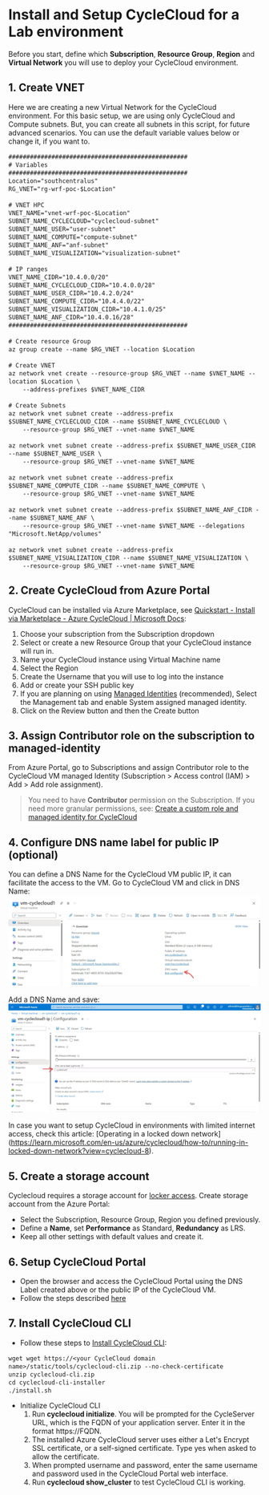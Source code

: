# Install and Setup CycleCloud for a Lab environment

Before you start, define which **Subscription**, **Resource Group**, **Region** and **Virtual Network** you will use to deploy your CycleCloud environment. 

## 1. Create VNET
Here we are creating a new Virtual Network for the CycleCloud environment. For this basic setup, we are using only CycleCloud and Compute subnets. But, you can create all subnets in this script, for future advanced scenarios.
You can use the default variable values below or change it, if you want to.
```
##################################################
# Variables
##################################################
Location="southcentralus"
RG_VNET="rg-wrf-poc-$Location"

# VNET HPC 
VNET_NAME="vnet-wrf-poc-$Location"
SUBNET_NAME_CYCLECLOUD="cyclecloud-subnet"
SUBNET_NAME_USER="user-subnet"
SUBNET_NAME_COMPUTE="compute-subnet"
SUBNET_NAME_ANF="anf-subnet"
SUBNET_NAME_VISUALIZATION="visualization-subnet"

# IP ranges
VNET_NAME_CIDR="10.4.0.0/20"
SUBNET_NAME_CYCLECLOUD_CIDR="10.4.0.0/28" 
SUBNET_NAME_USER_CIDR="10.4.2.0/24" 
SUBNET_NAME_COMPUTE_CIDR="10.4.4.0/22"
SUBNET_NAME_VISUALIZATION_CIDR="10.4.1.0/25"
SUBNET_NAME_ANF_CIDR="10.4.0.16/28"
##################################################

# Create resource Group
az group create --name $RG_VNET --location $Location

# Create VNET
az network vnet create --resource-group $RG_VNET --name $VNET_NAME --location $Location \
    --address-prefixes $VNET_NAME_CIDR 

# Create Subnets
az network vnet subnet create --address-prefix $SUBNET_NAME_CYCLECLOUD_CIDR --name $SUBNET_NAME_CYCLECLOUD \
    --resource-group $RG_VNET --vnet-name $VNET_NAME

az network vnet subnet create --address-prefix $SUBNET_NAME_USER_CIDR --name $SUBNET_NAME_USER \
    --resource-group $RG_VNET --vnet-name $VNET_NAME

az network vnet subnet create --address-prefix $SUBNET_NAME_COMPUTE_CIDR --name $SUBNET_NAME_COMPUTE \
    --resource-group $RG_VNET --vnet-name $VNET_NAME

az network vnet subnet create --address-prefix $SUBNET_NAME_ANF_CIDR --name $SUBNET_NAME_ANF \
    --resource-group $RG_VNET --vnet-name $VNET_NAME --delegations "Microsoft.NetApp/volumes"

az network vnet subnet create --address-prefix $SUBNET_NAME_VISUALIZATION_CIDR --name $SUBNET_NAME_VISUALIZATION \
    --resource-group $RG_VNET --vnet-name $VNET_NAME
```

## 2. Create CycleCloud from Azure Portal 

CycleCloud can be installed via Azure Marketplace, see [Quickstart - Install via Marketplace - Azure CycleCloud | Microsoft Docs](https://learn.microsoft.com/en-us/azure/cyclecloud/qs-install-marketplace?view=cyclecloud-8):
1. Choose your subscription from the Subscription dropdown
2. Select or create a new Resource Group that your CycleCloud instance will run in.
3. Name your CycleCloud instance using Virtual Machine name
4. Select the Region
5. Create the Username that you will use to log into the instance
6. Add or create your SSH public key
7. If you are planning on using [Managed Identities](https://learn.microsoft.com/en-us/azure/active-directory/managed-identities-azure-resources/overview) (recommended), Select the Management tab and enable System assigned managed identity.
8. Click on the Review button and then the Create button

## 3. Assign Contributor role on the subscription to managed-identity 
From Azure Portal, go to Subscriptions and assign Contributor role to the CycleCloud VM managed Identity (Subscription > Access control (IAM) > Add > Add role assignment).
>You need to have **Contributor** permission on the Subscription. If you need more granular permissions, see: [Create a custom role and managed identity for CycleCloud](https://learn.microsoft.com/en-us/azure/cyclecloud/how-to/managed-identities?view=cyclecloud-8#create-a-custom-role-and-managed-identity-for-cyclecloud) 

## 4. Configure DNS name label for public IP (optional)
You can define a DNS Name for the CycleCloud VM public IP, it can facilitate the access to the VM. 
Go to CycleCloud VM and click in DNS Name:
![DNS-Label1](images/DNS-Label1.jpg)

Add a DNS Name and save:
![DNS-Label2](images/DNS-Label2.jpg)

In case you want to setup CycleCloud in environments with limited internet access, check this article: [Operating in a locked down network] (https://learn.microsoft.com/en-us/azure/cyclecloud/how-to/running-in-locked-down-network?view=cyclecloud-8).

## 5. Create a storage account
Cyclecloud requires a storage account for [locker access](https://learn.microsoft.com/en-us/azure/cyclecloud/how-to/storage-blobs?view=cyclecloud-8). 
Create storage account from the Azure Portal: 
- Select the Subscription, Resource Group, Region you defined previously. 
- Define a **Name**, set **Performance** as Standard, **Redundancy** as LRS. 
- Keep all other settings with default values and create it.

## 6. Setup CycleCloud Portal
- Open the browser and access the CycleCloud Portal using the DNS Label created above or the public IP of the CycleCloud VM.
- Follow the steps described [here](https://learn.microsoft.com/en-us/azure/cyclecloud/qs-install-marketplace?view=cyclecloud-8#log-into-the-cyclecloud-application-server)

## 7. Install CycleCloud CLI
- Follow these steps to [Install CycleCloud CLI](https://learn.microsoft.com/en-us/azure/cyclecloud/how-to/install-cyclecloud-cli?view=cyclecloud-8):
```
wget wget https://<your CycleCloud domain name>/static/tools/cyclecloud-cli.zip --no-check-certificate
unzip cyclecloud-cli.zip
cd cyclecloud-cli-installer
./install.sh
```
- Initialize CycleCloud CLI
  1. Run **cyclecloud initialize**. You will be prompted for the CycleServer URL, which is the FQDN of your application server. Enter it in the format https://FQDN.
  2. The installed Azure CycleCloud server uses either a Let's Encrypt SSL certificate, or a self-signed certificate. Type yes when asked to allow the certificate.
  3. When prompted username and password, enter the same username and password used in the CycleCloud Portal web interface.
  4. Run **cyclecloud show_cluster** to test CycleCloud CLI is working. 
